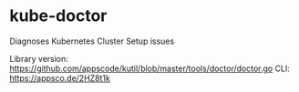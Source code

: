 # kube-doctor
Diagnoses Kubernetes Cluster Setup issues


Library version: https://github.com/appscode/kutil/blob/master/tools/doctor/doctor.go
CLI: https://appsco.de/2HZ8t1k
